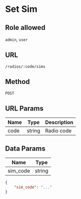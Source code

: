 # Set Sim

## Role allowed
`admin`, `user`

## URL
`/radios/:code/sims`

## Method
`POST`

## URL Params
| Name | Type | Description |
| --- | --- | --- |
| code | string | Radio code |

## Data Params
| Name | Type |
| --- | --- |
| sim_code | string |

```json
{
    "sim_code": "..."
}
```